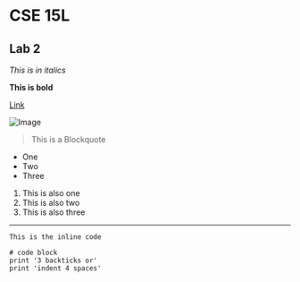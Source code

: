 # CSE 15L 
## Lab 2
*This is in italics*

**This is bold**

[Link](https://github.com/)

![Image](https://c0.wallpaperflare.com/preview/734/721/142/skyscrapers-building-architecture-city.jpg)

> This is a Blockquote
* One
* Two
* Three

1. This is also one
2. This is also two
3. This is also three
---

`This is the inline code`

```
# code block
print '3 backticks or'
print 'indent 4 spaces'
```

